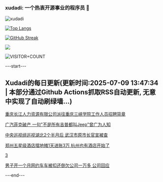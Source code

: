 ### xudadi: 一个热衷开源事业的程序员 👋

![xudadi](https://github-readme-stats-git-masterorgs-github-readme-stats-team.vercel.app/api?username=xudadi)

[![Top Langs](https://github-readme-stats.vercel.app/api/top-langs/?username=xudadi)](https://github.com/anuraghazra/github-readme-stats)

[![GitHub Streak](https://streak-stats.demolab.com?user=xudadi&locale=zh_Hans)](https://git.io/streak-stats)

![](https://raw.githubusercontent.com/xudadi/xudadi/main/assets/github-contribution-grid-snake.svg)

![VISITOR+COUNT](https://komarev.com/ghpvc/?username=xudadi&label=VISITOR+COUNT)


---start---

## Xudadi的每日更新(更新时间:2025-07-09 13:47:34 | 本部分通过Github Actions抓取RSS自动更新, 无意中实现了自动刷绿墙...)

[重庆长江人力资源有限公司派往重庆三峡学院工作人员招聘简章](https://www.gongkaoleida.com/article/2499036)

[广汽菲克破产 一句"不是所有吉普都叫Jeep"曾广为人知](https://m.163.com/news/article/K3VQDLHK0530NLC9.html)

[中央巡视组巡视湖北2个半月后 武汉市原市长官宣被查](https://m.163.com/news/article/K3VOB0I20514BE2Q.html)

[郑州五星级酒店摆地摊1天进账3万 杭州也有酒店开始了](https://m.163.com/news/article/K3S0U17T0530JPVV.html)

[3](https://m.163.com/touch/news/sub/domestic)

[男子开一个月网约车车被扣还倒欠公司一万多 公司回应](https://m.163.com/news/article/K3UVEKRL0534P59R.html)

---end---
